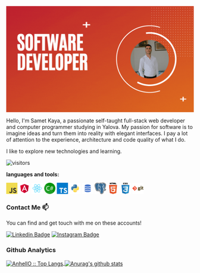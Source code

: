  <img align="center" src="https://github.com/Samettkaya/Samettkaya/blob/main/Orange%20and%20White%20Funny%20Dating%20Animated%20Video%20Presentation%20(2).gif" alt="AnhellO :: Top Langs" />
</a>



Hello, I'm Samet Kaya, a passionate self-taught full-stack web developer and computer programmer studying in Yalova. My passion for software is to imagine ideas and turn them into reality with elegant interfaces. I pay a lot of attention to the experience, architecture and code quality of what I do.

I like to explore new technologies and learning.

![visitors](https://img.shields.io/badge/dynamic/json?color=informational&label=Profile%20views&query=value&url=https%3A%2F%2Fapi.countapi.xyz%2Fhit%2Fsamettkaya.sametkaya%2Freadme)


**languages and tools:**  

<code><img height="30" src="https://raw.githubusercontent.com/github/explore/80688e429a7d4ef2fca1e82350fe8e3517d3494d/topics/javascript/javascript.png"></code>
<code><img height="30" src="https://raw.githubusercontent.com/github/explore/80688e429a7d4ef2fca1e82350fe8e3517d3494d/topics/angular/angular.png"></code>
<code><img height="30" src="https://raw.githubusercontent.com/github/explore/80688e429a7d4ef2fca1e82350fe8e3517d3494d/topics/react/react.png"></code>
<code><img height="30" src="https://raw.githubusercontent.com/github/explore/5c058a388828bb5fde0bcafd4bc867b5bb3f26f3/topics/csharp/csharp.png"></code>
<code><img height="30" src="https://raw.githubusercontent.com/github/explore/80688e429a7d4ef2fca1e82350fe8e3517d3494d/topics/typescript/typescript.png"></code>
<code><img height="30" src="https://raw.githubusercontent.com/github/explore/80688e429a7d4ef2fca1e82350fe8e3517d3494d/topics/python/python.png"></code>
<code><img height="30" src="https://raw.githubusercontent.com/github/explore/80688e429a7d4ef2fca1e82350fe8e3517d3494d/topics/sql/sql.png"></code>
<code><img height="30" src="https://raw.githubusercontent.com/github/explore/80688e429a7d4ef2fca1e82350fe8e3517d3494d/topics/postgresql/postgresql.png"></code>
<code><img height="30" src="https://raw.githubusercontent.com/github/explore/80688e429a7d4ef2fca1e82350fe8e3517d3494d/topics/html/html.png"></code>
<code><img height="30" src="https://raw.githubusercontent.com/github/explore/80688e429a7d4ef2fca1e82350fe8e3517d3494d/topics/css/css.png"></code>
<code><img height="30" src="https://raw.githubusercontent.com/github/explore/80688e429a7d4ef2fca1e82350fe8e3517d3494d/topics/git/git.png"></code>


<h3 align="left">Contact Me 📫</h3>


You can find and get touch with me on these accounts!

[![Linkedin Badge](https://img.shields.io/badge/Sametkaya-follow%20on%20linkedin-blue?style=for-the-badge&logo=linkedin)](https://www.linkedin.com/in/samet-kaya-736604170/)
[![Instagram Badge](https://img.shields.io/badge/Sametkaya-follow%20on%20instagram-blue?style=for-the-badge&logo=instagram)](https://www.instagram.com/sameettkayaa_/)


### Github Analytics

<a href="https://github.com/samettkaya/github-readme-stats">

 <img align="center" src="https://github-readme-stats.vercel.app/api/top-langs/?username=samettkaya&langs_count=10&theme=tokyonight&layout=compact" alt="AnhellO :: Top Langs" />
</a>
<a href="https://github.com/samettkaya/github-readme-stats">
  <img align="center" src="https://github-readme-stats.anuraghazra1.vercel.app/api?username=samettkaya&show_icons=true&include_all_commits=true&theme=material-palenight" alt="Anurag's github stats" />
</a>






